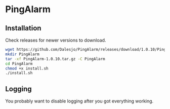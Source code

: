 # PingAlarm

## Installation
Check releases for newer versions to download.
```bash
wget https://github.com/Dalesjo/PingAlarm/releases/download/1.0.10/PingAlarm-1.0.10.tar.gz
mkdir PingAlarm
tar -xf PingAlarm-1.0.10.tar.gz -C PingAlarm
cd PingAlarm
chmod +x install.sh
./install.sh
```

## Logging

You probably want to disable logging after you got everything working.
